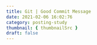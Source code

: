 ```yaml
---
title: Git | Good Commit Message
date: 2021-02-06 16:02:76
category: posting-study
thumbnail: { thumbnailSrc }
draft: false
---
```


